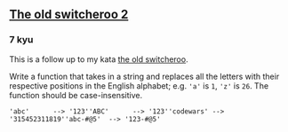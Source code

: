 <h2><a href=https://www.codewars.com/kata/55d6a0e4ededb894be000005/train/python target="_blank">The old switcheroo 2</a></h2><h3>7 kyu</h3><p>This is a follow up to my kata <a href="http://www.codewars.com/kata/55d410c492e6ed767000004f" data-turbolinks="false" target="_blank">the old switcheroo</a>.</p><p>Write a function that takes in a string and replaces all the letters with their respective positions in the English alphabet; e.g. <code>'a'</code> is <code>1</code>, <code>'z'</code> is <code>26</code>. The function should be case-insensitive.</p><pre><code class="language-javascript"><span class="cm-string">'abc'</span>      <span class="cm-operator">--&gt;</span> <span class="cm-string">'123'</span><span class="cm-string">'ABC'</span>      <span class="cm-operator">--&gt;</span> <span class="cm-string">'123'</span><span class="cm-string">'codewars'</span> <span class="cm-operator">--&gt;</span> <span class="cm-string">'315452311819'</span><span class="cm-string">'abc-#@5'</span>  <span class="cm-operator">--&gt;</span> <span class="cm-string">'123-#@5'</span></code></pre>